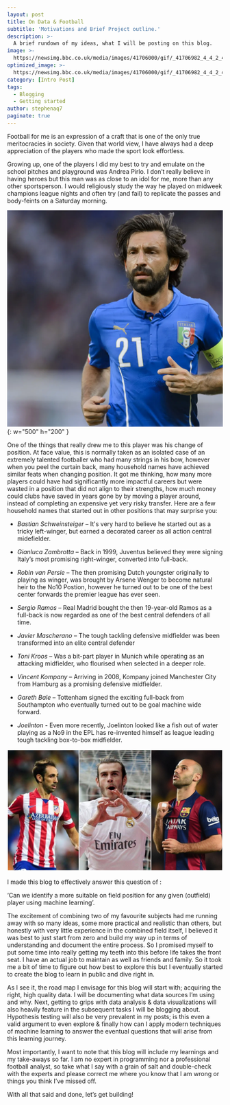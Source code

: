 ```yaml
---
layout: post
title: On Data & Football
subtitle: 'Motivations and Brief Project outline.'
description: >-
  A brief rundown of my ideas, what I will be posting on this blog.
image: >-
  https://newsimg.bbc.co.uk/media/images/41706000/gif/_41706982_4_4_2_416.gif
optimized_image: >-
  https://newsimg.bbc.co.uk/media/images/41706000/gif/_41706982_4_4_2_416.gif
category: [Intro Post]
tags:
  - Blogging
  - Getting started
author: stephenaq7
paginate: true
---
```


Football for me is an expression of a craft that is one of the only true meritocracies in society. Given that world view, I have always had a deep appreciation of the players who made the sport look effortless. 

Growing up, one of the players I did my best to try and emulate on the school pitches and playground was Andrea Pirlo. I don’t really believe in having heroes but this man was as close to an idol for me, more than any other sportsperson. I would religiously study the way he played on midweek champions league nights and often try (and fail) to replicate the passes and body-feints on a Saturday morning. 

![pirlo](/images/pirlo.png){: w="500" h="200" }

One of the things that really drew me to this player was his change of position. At face value, this is normally taken as an isolated case of an extremely talented footballer who had many strings in his bow, however when you peel the curtain back, many household names have achieved similar feats when changing position. It got me thinking, how many more players could have had significantly more impactful careers but were wasted in a position that did not align to their strengths, how much money could clubs have saved in years gone by by moving a player around, instead of completing an expensive yet very risky transfer. Here are a few household names that started out in other positions that may surprise you:

- *Bastian Schweinsteiger* – It's very hard to believe he started out as a tricky left-winger, but earned a decorated career as all action central midefielder.

- *Gianluca Zambrotta* – Back in 1999, Juventus believed they were signing Italy’s most promising right-winger, converted into full-back. 

- *Robin van Persie* – The then promising Dutch youngster originally to playing as winger, was brought by Arsene Wenger to become natural heir to the No10 Postion, however he turned out to be one of the best center forwards the premier league has ever seen.

- *Sergio Ramos* – Real Madrid bought the then 19-year-old Ramos as a full-back is now regarded as one of the best central defenders of all time.

- *Javier Mascherano* – The tough tackling defensive midfielder was been transformed into an elite central defender 

- *Toni Kroos* – Was a bit-part player in Munich while operating as an attacking midfielder, who flourised when selected in a deeper role. 

- *Vincent Kompany* – Arriving in 2008, Kompany joined Manchester City from Hamburg as a promising defensive midfielder.

- *Gareth Bale* – Tottenham signed the exciting full-back from Southampton who eventually turned out to be goal machine wide forward.

- *Joelinton* - Even more recently, Joelinton looked like a fish out of water playing as a No9 in the EPL has re-invented himself as league leading tough tackling box-to-box midfielder.

![Players](/images/players.png)

I made this blog to effectively answer this question of :

‘Can we identify a more suitable on field position for any given (outfield) player using machine learning’. 

The excitement of combining two of my favourite subjects had me running away with so many ideas, some more practical and realistic than others, but honestly with very little experience in the combined field itself, I believed it was best to just start from zero and build my way up in terms of understanding and document the entire process. So I promised myself to put some time into really getting my teeth into this before life takes the front seat. I have an actual job to maintain as well as friends and family. So it took me a bit of time to figure out how best to explore this but I eventually started to create the blog to learn in public and dive right in.

As I see it, the road map I envisage for this blog will start with; acquiring the right, high quality data. I will be documenting what data sources I’m using and why. Next, getting to grips with data analysis & data visualizations will also heavily feature in the subsequent tasks I will be blogging about. Hypothesis testing will also be very prevalent in my posts; is this even a valid argument to even explore & finally how can I apply modern techniques of machine learning to answer the eventual questions that will arise from this learning journey. 

Most importantly, I want to note that this blog will include my learnings and my take-aways so far. I am no expert in programming nor a professional football analyst, so take what I say with a grain of salt and double-check with the experts and please correct me where you know that I am wrong or things you think I’ve missed off. 

With all that said and done, let’s get building! 
